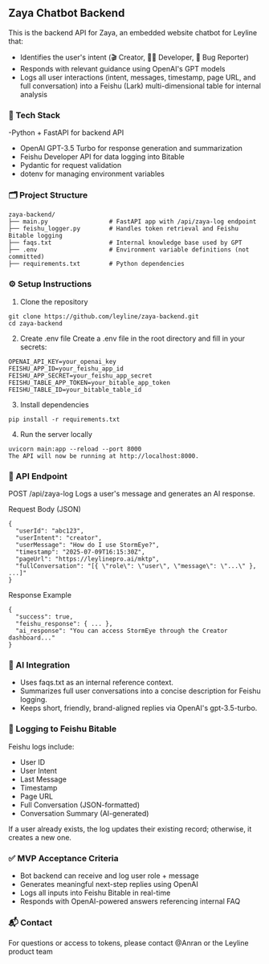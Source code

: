 ## Zaya Chatbot Backend
This is the backend API for Zaya, an embedded website chatbot for Leyline that:

- Identifies the user's intent (🎬 Creator, 👩‍💻 Developer, 🐛 Bug Reporter)
- Responds with relevant guidance using OpenAI's GPT models
- Logs all user interactions (intent, messages, timestamp, page URL, and full conversation) into a Feishu (Lark) multi-dimensional table for internal analysis

### 🔧 Tech Stack
-Python + FastAPI for backend API
- OpenAI GPT-3.5 Turbo for response generation and summarization
- Feishu Developer API for data logging into Bitable
- Pydantic for request validation
- dotenv for managing environment variables

### 🗂️ Project Structure
```
zaya-backend/
├── main.py                 # FastAPI app with /api/zaya-log endpoint
├── feishu_logger.py        # Handles token retrieval and Feishu Bitable logging
├── faqs.txt                # Internal knowledge base used by GPT
├── .env                    # Environment variable definitions (not committed)
├── requirements.txt        # Python dependencies
```

### ⚙️ Setup Instructions
1. Clone the repository

```
git clone https://github.com/leyline/zaya-backend.git
cd zaya-backend
```

2. Create .env file
Create a .env file in the root directory and fill in your secrets:

```
OPENAI_API_KEY=your_openai_key
FEISHU_APP_ID=your_feishu_app_id
FEISHU_APP_SECRET=your_feishu_app_secret
FEISHU_TABLE_APP_TOKEN=your_bitable_app_token
FEISHU_TABLE_ID=your_bitable_table_id
```

3. Install dependencies

```
pip install -r requirements.txt
```

4. Run the server locally

```
uvicorn main:app --reload --port 8000
The API will now be running at http://localhost:8000.
```

### 🚀 API Endpoint
POST /api/zaya-log
Logs a user's message and generates an AI response.

Request Body (JSON)

```
{
  "userId": "abc123",
  "userIntent": "creator",
  "userMessage": "How do I use StormEye?",
  "timestamp": "2025-07-09T16:15:30Z",
  "pageUrl": "https://leylinepro.ai/mktp",
  "fullConversation": "[{ \"role\": \"user\", \"message\": \"...\" }, ...]"
}
```

Response Example

```
{
  "success": true,
  "feishu_response": { ... },
  "ai_response": "You can access StormEye through the Creator dashboard..."
}
```

### 🧠 AI Integration
- Uses faqs.txt as an internal reference context.
- Summarizes full user conversations into a concise description for Feishu logging.
- Keeps short, friendly, brand-aligned replies via OpenAI's gpt-3.5-turbo.

### 📝 Logging to Feishu Bitable
Feishu logs include:
- User ID
- User Intent
- Last Message
- Timestamp
- Page URL
- Full Conversation (JSON-formatted)
- Conversation Summary (AI-generated)

If a user already exists, the log updates their existing record; otherwise, it creates a new one.

### ✅ MVP Acceptance Criteria
- Bot backend can receive and log user role + message
- Generates meaningful next-step replies using OpenAI
- Logs all inputs into Feishu Bitable in real-time
- Responds with OpenAI-powered answers referencing internal FAQ

### 📬 Contact
For questions or access to tokens, please contact @Anran or the Leyline product team
